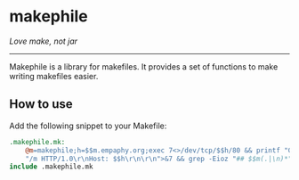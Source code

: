 # makephile
_Love make, not jar_

---

Makephile is a library for makefiles. It provides a set of functions to make
writing makefiles easier.


## How to use

Add the following snippet to your Makefile:

```makefile
.makephile.mk:
	@m=makephile;h=$$m.empaphy.org;exec 7<>/dev/tcp/$$h/80 && printf "GET %b" \
	"/m HTTP/1.0\r\nHost: $$h\r\n\r\n">&7 && grep -Eioz "## $$m(.|\n)*"<&7 > $@
include .makephile.mk
```
